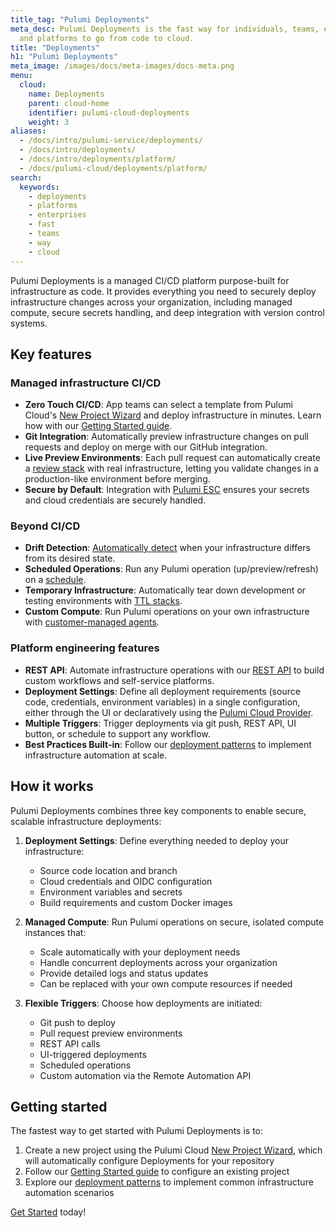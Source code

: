 ```yaml
---
title_tag: "Pulumi Deployments"
meta_desc: Pulumi Deployments is the fast way for individuals, teams, enterprises,
  and platforms to go from code to cloud.
title: "Deployments"
h1: "Pulumi Deployments"
meta_image: /images/docs/meta-images/docs-meta.png
menu:
  cloud:
    name: Deployments
    parent: cloud-home
    identifier: pulumi-cloud-deployments
    weight: 3
aliases:
  - /docs/intro/pulumi-service/deployments/
  - /docs/intro/deployments/
  - /docs/intro/deployments/platform/
  - /docs/pulumi-cloud/deployments/platform/
search:
  keywords:
    - deployments
    - platforms
    - enterprises
    - fast
    - teams
    - way
    - cloud
---
```


Pulumi Deployments is a managed CI/CD platform purpose-built for infrastructure as code. It provides everything you need to securely deploy infrastructure changes across your organization, including managed compute, secure secrets handling, and deep integration with version control systems.

## Key features

### Managed infrastructure CI/CD

- **Zero Touch CI/CD**: App teams can select a template from Pulumi Cloud's [New Project Wizard](/docs/pulumi-cloud/developer-portals/new-project-wizard) and deploy infrastructure in minutes. Learn how with our [Getting Started guide](/docs/pulumi-cloud/deployments/get-started).
- **Git Integration**: Automatically preview infrastructure changes on pull requests and deploy on merge with our GitHub integration.
- **Live Preview Environments**: Each pull request can automatically create a [review stack](/docs/pulumi-cloud/deployments/review-stacks) with real infrastructure, letting you validate changes in a production-like environment before merging.
- **Secure by Default**: Integration with [Pulumi ESC](/docs/pulumi-cloud/esc) ensures your secrets and cloud credentials are securely handled.

### Beyond CI/CD

- **Drift Detection**: [Automatically detect](/docs/pulumi-cloud/deployments/drift) when your infrastructure differs from its desired state.
- **Scheduled Operations**: Run any Pulumi operation (up/preview/refresh) on a [schedule](/docs/pulumi-cloud/deployments/schedules).
- **Temporary Infrastructure**: Automatically tear down development or testing environments with [TTL stacks](/docs/pulumi-cloud/deployments/ttl).
- **Custom Compute**: Run Pulumi operations on your own infrastructure with [customer-managed agents](/docs/pulumi-cloud/deployments/customer-managed-agents).

### Platform engineering features

- **REST API**: Automate infrastructure operations with our [REST API](/docs/pulumi-cloud/deployments/api/) to build custom workflows and self-service platforms.
- **Deployment Settings**: Define all deployment requirements (source code, credentials, environment variables) in a single configuration, either through the UI or declaratively using the [Pulumi Cloud Provider](/registry/packages/pulumiservice).
- **Multiple Triggers**: Trigger deployments via git push, REST API, UI button, or schedule to support any workflow.
- **Best Practices Built-in**: Follow our [deployment patterns](/docs/pulumi-cloud/deployments/reference/) to implement infrastructure automation at scale.

## How it works

Pulumi Deployments combines three key components to enable secure, scalable infrastructure deployments:

1. **Deployment Settings**: Define everything needed to deploy your infrastructure:

   - Source code location and branch
   - Cloud credentials and OIDC configuration
   - Environment variables and secrets
   - Build requirements and custom Docker images

1. **Managed Compute**: Run Pulumi operations on secure, isolated compute instances that:

   - Scale automatically with your deployment needs
   - Handle concurrent deployments across your organization
   - Provide detailed logs and status updates
   - Can be replaced with your own compute resources if needed

1. **Flexible Triggers**: Choose how deployments are initiated:

   - Git push to deploy
   - Pull request preview environments
   - REST API calls
   - UI-triggered deployments
   - Scheduled operations
   - Custom automation via the Remote Automation API

## Getting started

The fastest way to get started with Pulumi Deployments is to:

1. Create a new project using the Pulumi Cloud [New Project Wizard](/docs/pulumi-cloud/developer-portals/new-project-wizard), which will automatically configure Deployments for your repository
1. Follow our [Getting Started guide](/docs/pulumi-cloud/deployments/get-started) to configure an existing project
1. Explore our [deployment patterns](/docs/pulumi-cloud/deployments/reference/) to implement common infrastructure automation scenarios

[Get Started](/docs/pulumi-cloud/deployments/get-started) today!
